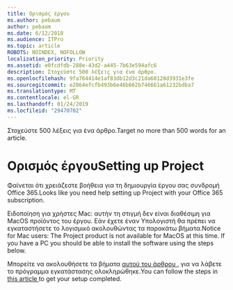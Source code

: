 ```yaml
---
title: Ορισμός έργου
ms.author: pebaum
author: pebaum
ms.date: 6/12/2018
ms.audience: ITPro
ms.topic: article
ROBOTS: NOINDEX, NOFOLLOW
localization_priority: Priority
ms.assetid: e0fcdfdb-288e-43d2-a445-7b63e594afc6
description: Στοχεύστε 500 λέξεις για ένα άρθρο.
ms.openlocfilehash: 9fa764414e1af83db12d3c21da68128d3931e3fe
ms.sourcegitcommit: e2864efcfb493b6e46b662b746661a61232bdba7
ms.translationtype: MT
ms.contentlocale: el-GR
ms.lasthandoff: 01/24/2019
ms.locfileid: "29470702"
---
```

<span data-ttu-id="c51d5-103">Στοχεύστε 500 λέξεις για ένα άρθρο.</span><span class="sxs-lookup"><span data-stu-id="c51d5-103">Target no more than 500 words for an article.</span></span>
  
# <a name="setting-up-project"></a><span data-ttu-id="c51d5-104">Ορισμός έργου</span><span class="sxs-lookup"><span data-stu-id="c51d5-104">Setting up Project</span></span>

<span data-ttu-id="c51d5-105">Φαίνεται ότι χρειάζεστε βοήθεια για τη δημιουργία έργου σας συνδρομή Office 365.</span><span class="sxs-lookup"><span data-stu-id="c51d5-105">Looks like you need help setting up Project with your Office 365 subscription.</span></span>
  
<span data-ttu-id="c51d5-p101">Ειδοποίηση για χρήστες Mac: αυτήν τη στιγμή δεν είναι διαθέσιμη για MacOS προϊόντος του έργου. Εάν έχετε έναν Υπολογιστή θα πρέπει να εγκαταστήσετε το λογισμικό ακολουθώντας τα παρακάτω βήματα.</span><span class="sxs-lookup"><span data-stu-id="c51d5-p101">Notice for Mac users: The Project product is not available for MacOS at this time. If you have a PC you should be able to install the software using the steps below.</span></span>
  
<span data-ttu-id="c51d5-108">Μπορείτε να ακολουθήσετε τα βήματα [αυτού του άρθρου ](https://support.office.com/article/https://support.office.com/article/7059249b-d9fe-4d61-ab96-5c5bf435f281.aspx), για να λάβετε το πρόγραμμα εγκατάστασης ολοκληρώθηκε.</span><span class="sxs-lookup"><span data-stu-id="c51d5-108">You can follow the steps in [this article ](https://support.office.com/article/https://support.office.com/article/7059249b-d9fe-4d61-ab96-5c5bf435f281.aspx)to get your setup completed.</span></span>
  

